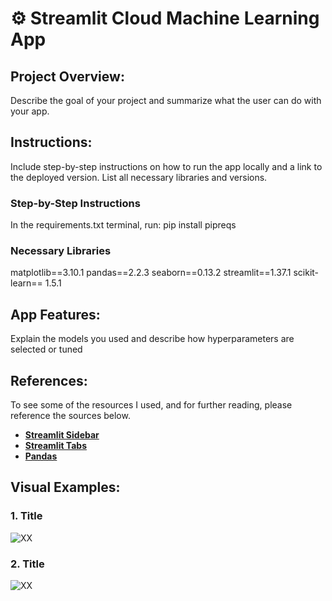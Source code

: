 #  ⚙️ Streamlit Cloud Machine Learning App

## Project Overview:

Describe the goal of your project and summarize what the user can do with your app.

## Instructions:

Include step-by-step instructions on how to run the app locally and a link to the deployed version. List all necessary libraries and versions.

### Step-by-Step Instructions
In the requirements.txt terminal, run: 
pip install pipreqs

### Necessary Libraries
matplotlib==3.10.1
pandas==2.2.3
seaborn==0.13.2
streamlit==1.37.1
scikit-learn== 1.5.1

## App Features:

Explain the models you used and describe how hyperparameters are selected or tuned


## References:

To see some of the resources I used, and for further reading, please reference the sources below.

- **[Streamlit Sidebar](https://docs.streamlit.io/develop/api-reference/layout/st.sidebar)**
- **[Streamlit Tabs](https://docs.streamlit.io/develop/api-reference/layout/st.tabs)**
- **[Pandas](https://pandas.pydata.org/docs/reference/api/pandas.DataFrame.select_dtypes.html)**

## Visual Examples:

### **1. Title**
![XX]()

### **2. Title**
![XX]()

